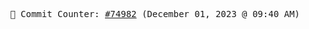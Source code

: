 <p align="center">
    <samp>
        📮 Commit Counter: <a href="https://github.com/Javascript-void0/Javascript-void0/commits/main">#74982</a> (December 01, 2023 @ 09:40 AM)
    </samp>
</p>